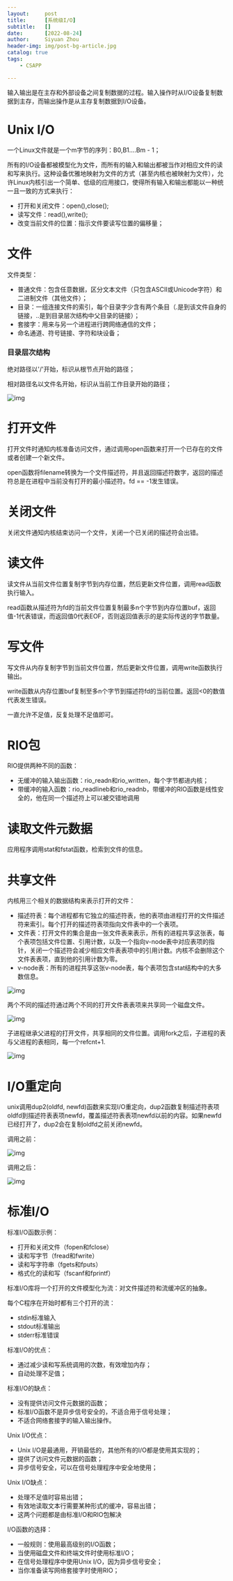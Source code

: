 ```yaml
---
layout:     post
title:		[系统级I/O]
subtitle:   []
date:       [2022-08-24]
author:     Siyuan Zhou
header-img: img/post-bg-article.jpg
catalog: true
tags:
    - CSAPP

---
```


 输入输出是在主存和外部设备之间复制数据的过程。输入操作时从I/O设备复制数据到主存，而输出操作是从主存复制数据到I/O设备。

# Unix I/O

一个Linux文件就是一个m字节的序列：B0,B1....Bm - 1；

所有的I/O设备都被模型化为文件，而所有的输入和输出都被当作对相应文件的读和写来执行。这种设备优雅地映射为文件的方式（甚至内核也被映射为文件），允许Linux内核引出一个简单、低级的应用接口，使得所有输入和输出都能以一种统一且一致的方式来执行：

- 打开和关闭文件：open(),close();
- 读写文件：read(),write();
- 改变当前文件的位置：指示文件要读写位置的偏移量；

# 

# 文件

文件类型：

- 普通文件：包含任意数据，区分文本文件（只包含ASCⅡ或Unicode字符）和二进制文件（其他文件）；
- 目录：一组连接文件的索引，每个目录字少含有两个条目（.是到该文件自身的链接，..是到目录层次结构中父目录的链接）；
- 套接字：用来与另一个进程进行跨网络通信的文件；
- 命名通道、符号链接、字符和块设备；

### 目录层次结构

绝对路径以'/'开始，标识从根节点开始的路径；

相对路径名以文件名开始，标识从当前工作目录开始的路径；

![img](https://img-blog.csdnimg.cn/1b15c4f472954d4ea1a9b54195f44342.png)![点击并拖拽以移动](data:image/gif;base64,R0lGODlhAQABAPABAP///wAAACH5BAEKAAAALAAAAAABAAEAAAICRAEAOw==)

# 打开文件 

打开文件时通知内核准备访问文件，通过调用open函数来打开一个已存在的文件或者创建一个新文件。

open函数将filename转换为一个文件描述符，并且返回描述符数字，返回的描述符总是在进程中当前没有打开的最小描述符。fd == -1发生错误。

# 

# 关闭文件

关闭文件通知内核结束访问一个文件，关闭一个已关闭的描述符会出错。



# 读文件

读文件从当前文件位置复制字节到内存位置，然后更新文件位置，调用read函数执行输入。

read函数从描述符为fd的当前文件位置复制最多n个字节到内存位置buf，返回值-1代表错误，而返回值0代表EOF，否则返回值表示的是实际传送的字节数量。



# 写文件

写文件从内存复制字节到当前文件位置，然后更新文件位置，调用write函数执行输出。

write函数从内存位置buf复制至多n个字节到描述符fd的当前位置。返回<0的数值代表发生错误。

一直允许不足值，反复处理不足值即可。



# RIO包

RIO提供两种不同的函数：

- 无缓冲的输入输出函数：rio_readn和rio_written，每个字节都进内核；
- 带缓冲的输入函数：rio_readlineb和rio_readnb，带缓冲的RIO函数是线性安全的，他在同一个描述符上可以被交错地调用



# 读取文件元数据

应用程序调用stat和fstat函数，检索到文件的信息。



# 共享文件

内核用三个相关的数据结构来表示打开的文件：

- 描述符表：每个进程都有它独立的描述符表，他的表项由进程打开的文件描述符来索引。每个打开的描述符表项指向文件表中的一个表项。
- 文件表：打开文件的集合是由一张文件表来表示，所有的进程共享这张表，每个表项包括文件位置、引用计数，以及一个指向v-node表中对应表项的指针，关闭一个描述符会减少相应文件表表项中的引用计数。内核不会删除这个文件表表项，直到他的引用计数为零。
- v-node表：所有的进程共享这张v-node表，每个表项包含stat结构中的大多数信息。

![img](https://img-blog.csdnimg.cn/4b84db230f16458aaacb677f9f476182.png)![点击并拖拽以移动](data:image/gif;base64,R0lGODlhAQABAPABAP///wAAACH5BAEKAAAALAAAAAABAAEAAAICRAEAOw==)

 两个不同的描述符通过两个不同的打开文件表表项来共享同一个磁盘文件。

![img](https://img-blog.csdnimg.cn/62342299e7e542009faa770bd49dad6e.png)![点击并拖拽以移动](data:image/gif;base64,R0lGODlhAQABAPABAP///wAAACH5BAEKAAAALAAAAAABAAEAAAICRAEAOw==)

子进程继承父进程的打开文件，共享相同的文件位置。调用fork之后，子进程的表与父进程的表相同，每一个refcnt+1.

![img](https://img-blog.csdnimg.cn/ee9b2693b349484c89f3b2cedf9b01f2.png)![点击并拖拽以移动](data:image/gif;base64,R0lGODlhAQABAPABAP///wAAACH5BAEKAAAALAAAAAABAAEAAAICRAEAOw==)



# I/O重定向

unix调用dup2(oldfd, newfd)函数来实现I/O重定向，dup2函数复制描述符表项oldfd到描述符表表项newfd，覆盖描述符表表项newfd以前的内容。如果newfd已经打开了，dup2会在复制oldfd之前关闭newfd。

调用之前：

![img](https://img-blog.csdnimg.cn/9e9c5eaa6870486ead8e70f76b09de72.png)![点击并拖拽以移动](data:image/gif;base64,R0lGODlhAQABAPABAP///wAAACH5BAEKAAAALAAAAAABAAEAAAICRAEAOw==)

 调用之后：

![img](https://img-blog.csdnimg.cn/c1dcf7042c7d47638863e77f17385888.png)![点击并拖拽以移动](data:image/gif;base64,R0lGODlhAQABAPABAP///wAAACH5BAEKAAAALAAAAAABAAEAAAICRAEAOw==)



# 标准I/O

标准I/O函数示例：

- 打开和关闭文件（fopen和fclose）
- 读和写字节（fread和fwrite）
- 读和写字符串（fgets和fputs）
- 格式化的读和写（fscanf和fprintf）

标准I/O库将一个打开的文件模型化为流：对文件描述符和流缓冲区的抽象。

每个C程序在开始时都有三个打开的流：

- stdin标准输入
- stdout标准输出
- stderr标准错误

标准I/O的优点：

- 通过减少读和写系统调用的次数，有效增加内存；
- 自动处理不足值；

标准I/O的缺点：

- 没有提供访问文件元数据的函数；
- 标准I/O函数不是异步信号安全的，不适合用于信号处理；
- 不适合网络套接字的输入输出操作。

Unix I/O优点：

- Unix I/O是最通用，开销最低的，其他所有的I/O都是使用其实现的；
- 提供了访问文件元数据的函数；
- 异步信号安全，可以在信号处理程序中安全地使用；

Unix I/O缺点：

- 处理不足值时容易出错；
- 有效地读取文本行需要某种形式的缓冲，容易出错；
- 这两个问题都是由标准I/O和RIO包解决

I/O函数的选择：

- 一般规则：使用最高级别的I/O函数；
- 当使用磁盘文件和终端文件时使用标准I/O；
- 在信号处理程序中使用Unix I/O，因为异步信号安全；
- 当你准备读写网络套接字时使用RIO；
